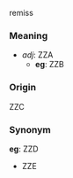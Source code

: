remiss
### Meaning
+ _adj_: ZZA
    + __eg__: ZZB

### Origin

ZZC

### Synonym

__eg__: ZZD

+ ZZE


